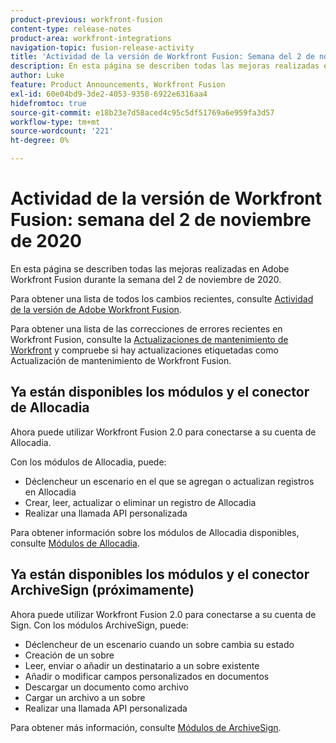 ```yaml
---
product-previous: workfront-fusion
content-type: release-notes
product-area: workfront-integrations
navigation-topic: fusion-release-activity
title: 'Actividad de la versión de Workfront Fusion: Semana del 2 de noviembre de 2020'
description: En esta página se describen todas las mejoras realizadas en Adobe Workfront Fusion durante la semana del 2 de noviembre de 2020.
author: Luke
feature: Product Announcements, Workfront Fusion
exl-id: 60e04bd9-3de2-4053-9358-6922e6316aa4
hidefromtoc: true
source-git-commit: e18b23e7d58aced4c95c5df51769a6e959fa3d57
workflow-type: tm+mt
source-wordcount: '221'
ht-degree: 0%

---
```


# Actividad de la versión de Workfront Fusion: semana del 2 de noviembre de 2020

En esta página se describen todas las mejoras realizadas en Adobe Workfront Fusion durante la semana del 2 de noviembre de 2020.

Para obtener una lista de todos los cambios recientes, consulte [Actividad de la versión de Adobe Workfront Fusion](../../../../../product-announcements/product-releases/fusion-release-activity/fusion-release-activity.md).

Para obtener una lista de las correcciones de errores recientes en Workfront Fusion, consulte la [Actualizaciones de mantenimiento de Workfront](https://one.workfront.com/s/article/Workfront-Maintenance-Updates-1882317350) y compruebe si hay actualizaciones etiquetadas como Actualización de mantenimiento de Workfront Fusion.

## Ya están disponibles los módulos y el conector de Allocadia

Ahora puede utilizar Workfront Fusion 2.0 para conectarse a su cuenta de Allocadia.

Con los módulos de Allocadia, puede:

* Déclencheur un escenario en el que se agregan o actualizan registros en Allocadia
* Crear, leer, actualizar o eliminar un registro de Allocadia
* Realizar una llamada API personalizada

Para obtener información sobre los módulos de Allocadia disponibles, consulte [Módulos de Allocadia](../../../../../workfront-fusion/apps-and-their-modules/allocadia-modules.md).

## Ya están disponibles los módulos y el conector ArchiveSign (próximamente)

Ahora puede utilizar Workfront Fusion 2.0 para conectarse a su cuenta de Sign. Con los módulos ArchiveSign, puede:

* Déclencheur de un escenario cuando un sobre cambia su estado
* Creación de un sobre
* Leer, enviar o añadir un destinatario a un sobre existente
* Añadir o modificar campos personalizados en documentos
* Descargar un documento como archivo
* Cargar un archivo a un sobre
* Realizar una llamada API personalizada

Para obtener más información, consulte [Módulos de ArchiveSign](../../../../../workfront-fusion/apps-and-their-modules/docusign-modules.md).
